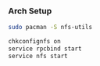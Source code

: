### Arch Setup

```bash
sudo pacman -S nfs-utils
```

```bash
chkconfignfs on  
service rpcbind start  
service nfs start
```